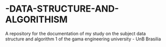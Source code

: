 # -DATA-STRUCTURE-AND-ALGORITHISM
A repository for the documentation of my study on the subject data structure and algorithm 1 of the gama engineering university - UnB Brasilia

